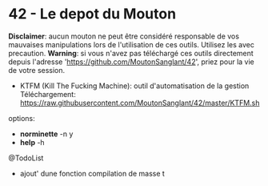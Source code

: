 42 - Le depot du Mouton
=======================

**Disclaimer**: aucun mouton ne peut être considéré responsable de vos mauvaises manipulations lors de l'utilisation de ces outils. Utilisez les avec precaution.
**Warning**: si vous n'avez pas téléchargé ces outils directement depuis l'adresse 'https://github.com/MoutonSanglant/42', priez pour la vie de votre session.

- KTFM (Kill The Fucking Machine): outil d'automatisation de la gestion
Téléchargement: https://raw.githubusercontent.com/MoutonSanglant/42/master/KTFM.sh

options:
* **norminette** -n y
* **help** -h

@TodoList
- ajout' dune fonction compilation de masse
t 
